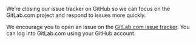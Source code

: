 We’re closing our issue tracker on GitHub so we can focus on the GitLab.com project and respond to issues more quickly.

We encourage you to open an issue on the [GitLab.com issue tracker](https://gitlab.com/gitlab-org/gitlab-ce/issues). You can log into GitLab.com using your GitHub account.
